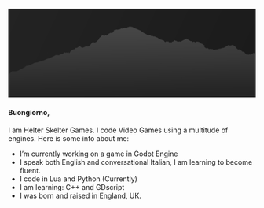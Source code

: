 ![](https://github.com/HelterSkelterGames/HelterSkelterGames/blob/main/Banner.jpg)
#### Buongiorno,
I am Helter Skelter Games. 
I code Video Games using a multitude of engines.
Here is some info about me:

  - I’m currently working on a game in Godot Engine
  - I speak both English and conversational Italian, I am learning to become fluent.
  - I code in Lua and Python (Currently)
  - I am learning: C++ and GDscript
  - I was born and raised in England, UK.

<!--
**HelterSkelterGames/HelterSkelterGames** is a ✨ _special_ ✨ repository because its `README.md` (this file) appears on your GitHub profile.

Here are some ideas to get you started:

- 🔭 I’m currently working on a Racing game in Godot Engine
- 🌱 I’m currently learning ...
Looking to collab on
- 🤔 I’m looking for help with ...
- 💬 Ask me about ...
- 📫 How to reach me: ...
- 😄 Pronouns: ...
- ⚡ Fun fact: ...
-->
